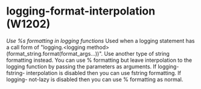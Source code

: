 # logging-format-interpolation (W1202)

*Use %s formatting in logging functions* Used when a logging statement
has a call form of "logging.\<logging
method\>(format_string.format(format_args...))". Use another type of
string formatting instead. You can use % formatting but leave
interpolation to the logging function by passing the parameters as
arguments. If logging-fstring- interpolation is disabled then you can
use fstring formatting. If logging- not-lazy is disabled then you can
use % formatting as normal.

